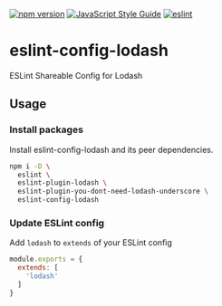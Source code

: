 [![npm version](https://badge.fury.io/js/eslint-config-lodash.svg)](https://badge.fury.io/js/eslint-config-lodash)
[![JavaScript Style Guide](https://img.shields.io/badge/code_style-standard-brightgreen.svg)](https://standardjs.com)
[![eslint](https://github.com/lodash-community/eslint-config-lodash/actions/workflows/eslint.yml/badge.svg)](https://github.com/lodash-community/eslint-config-lodash/actions/workflows/eslint.yml)

# eslint-config-lodash

ESLint Shareable Config for Lodash

## Usage

### Install packages

Install eslint-config-lodash and its peer dependencies.

```sh
npm i -D \
  eslint \
  eslint-plugin-lodash \
  eslint-plugin-you-dont-need-lodash-underscore \
  eslint-config-lodash
```

### Update ESLint config

Add `lodash` to `extends` of your ESLint config

```js
module.exports = {
  extends: [
    'lodash'
  ]
}
```
